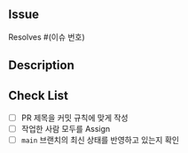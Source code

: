 ## Issue

Resolves #(이슈 번호)

## Description

## Check List

- [ ] PR 제목을 커밋 규칙에 맞게 작성
- [ ] 작업한 사람 모두를 Assign
- [ ] `main` 브랜치의 최신 상태를 반영하고 있는지 확인
